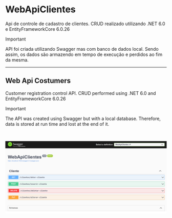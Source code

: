 # WebApiClientes
 Api de controle de cadastro de clientes. CRUD realizado utilizando .NET 6.0 e EntityFrameworkCore 6.0.26

 > [!IMPORTANT]
 > API foi criada utilizando Swagger mas com banco de dados local. Sendo assim, os dados são armazendo em tempo de execução e perdidos ao fim da mesma.

---

## Web Api Costumers
 Customer registration control API. CRUD performed using .NET 6.0 and EntityFrameworkCore 6.0.26

 > [!IMPORTANT]
 > The API was created using Swagger but with a local database. Therefore, data is stored at run time and lost at the end of it.

</br>

 ![Screenshot final](/img.PNG)
